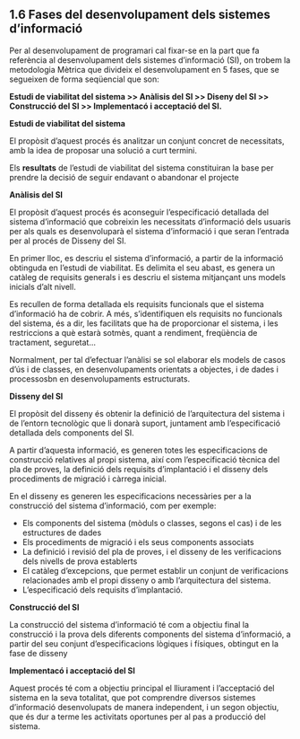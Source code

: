 ## 1.6 Fases del desenvolupament dels sistemes d’informació

Per al desenvolupament de programari cal fixar-se en la part que fa referència al desenvolupament dels sistemes d’informació (SI), on trobem la metodologia Mètrica que divideix el desenvolupament en 5 fases, que se segueixen de forma seqüencial que son: 

**Estudi de viabilitat del sistema >> Anàlisis del SI >> Diseny del SI >> Construcció del SI >> Implementacó i acceptació del SI.**

**Estudi de viabilitat del sistema**

El propòsit d’aquest procés és analitzar un conjunt concret de necessitats, amb la idea de proposar una solució a curt termini.

Els **resultats** de l’estudi de viabilitat del sistema constituiran la base per prendre la decisió de seguir endavant o abandonar el projecte

**Anàlisis del SI**

El propòsit d’aquest procés és aconseguir l’especificació detallada del sistema d’informació que cobreixin les necessitats d’informació dels usuaris per als quals es desenvoluparà el sistema d’informació i que seran l’entrada per al procés de Disseny del SI.

En primer lloc, es descriu el sistema d’informació, a partir de la informació obtinguda en l’estudi de viabilitat. Es delimita el seu abast, es genera un catàleg de requisits generals i es descriu el sistema mitjançant uns models inicials d’alt nivell.

Es recullen de forma detallada els requisits funcionals que el sistema d’informació ha de cobrir. A més, s’identifiquen els requisits no funcionals del sistema, és a dir, les facilitats que ha de proporcionar el sistema, i les restriccions a què estarà sotmès, quant a rendiment, freqüència de tractament, seguretat...

Normalment, per tal d’efectuar l’anàlisi se sol elaborar els models de casos d’ús i de classes, en desenvolupaments orientats a objectes, i de dades i processosbn en desenvolupaments estructurats.

**Disseny del SI**

El propòsit del disseny és obtenir la definició de l’arquitectura del sistema i de l’entorn tecnològic que li donarà suport, juntament amb l’especificació detallada dels components del SI.

A partir d’aquesta informació, es generen totes les especificacions de construcció relatives al propi sistema, així com l’especificació tècnica del pla de proves, la definició dels requisits d’implantació i el disseny dels procediments de migració i càrrega inicial.

En el disseny es generen les especificacions necessàries per a la construcció del sistema d’informació, com per exemple:

* Els components del sistema (mòduls o classes, segons el cas) i de les estructures de dades 
* Els procediments de migració i els seus components associats
* La definició i revisió del pla de proves, i el disseny de les verificacions dels nivells de prova establerts
* El catàleg d’excepcions, que permet establir un conjunt de verificacions relacionades amb el propi disseny o amb l’arquitectura del sistema.
* L’especificació dels requisits d’implantació.


**Construcció del SI**

La construcció del sistema d’informació té com a objectiu final la construcció i la prova dels diferents components del sistema d’informació, a partir del seu conjunt d’especificacions lògiques i físiques, obtingut en la fase de disseny

**Implementacó i acceptació del SI**

Aquest procés té com a objectiu principal el lliurament i l’acceptació del sistema en la seva totalitat, que pot comprendre diversos sistemes d’informació desenvolupats de manera independent, i un segon objectiu, que és dur a terme les activitats oportunes per al pas a producció del sistema.
